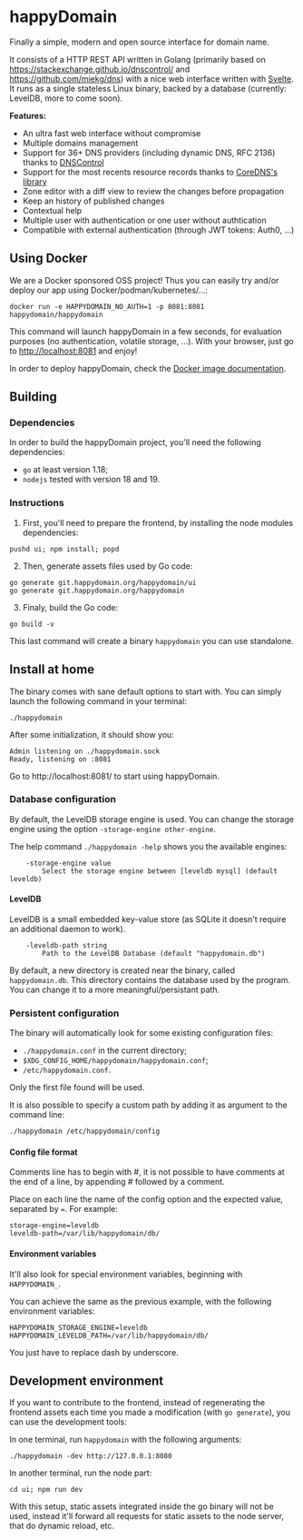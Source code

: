 happyDomain
===========

Finally a simple, modern and open source interface for domain name.

It consists of a HTTP REST API written in Golang (primarily based on https://stackexchange.github.io/dnscontrol/ and https://github.com/miekg/dns) with a nice web interface written with [Svelte](https://svelte.dev/).
It runs as a single stateless Linux binary, backed by a database (currently: LevelDB, more to come soon).

**Features:**

* An ultra fast web interface without compromise
* Multiple domains management
* Support for 36+ DNS providers (including dynamic DNS, RFC 2136) thanks to [DNSControl](https://stackexchange.github.io/dnscontrol/)
* Support for the most recents resource records thanks to [CoreDNS's library](https://github.com/miekg/dns)
* Zone editor with a diff view to review the changes before propagation
* Keep an history of published changes
* Contextual help
* Multiple user with authentication or one user without authtication
* Compatible with external authentication (through JWT tokens: Auth0, ...)

Using Docker
------------

We are a Docker sponsored OSS project! Thus you can easily try and/or deploy our app using Docker/podman/kubernetes/...:

```
docker run -e HAPPYDOMAIN_NO_AUTH=1 -p 8081:8081 happydomain/happydomain
```

This command will launch happyDomain in a few seconds, for evaluation purposes (no authentication, volatile storage, ...). With your browser, just go to <http://localhost:8081> and enjoy!

In order to deploy happyDomain, check the [Docker image documentation](https://hub.docker.com/r/happydomain/happydomain).

Building
--------

### Dependencies

In order to build the happyDomain project, you'll need the following dependencies:

* `go` at least version 1.18;
* `nodejs` tested with version 18 and 19.


### Instructions

1. First, you'll need to prepare the frontend, by installing the node modules dependencies:

```
pushd ui; npm install; popd
```

2. Then, generate assets files used by Go code:

```
go generate git.happydomain.org/happydomain/ui
go generate git.happydomain.org/happydomain
```

3. Finaly, build the Go code:

```
go build -v
```

This last command will create a binary `happydomain` you can use standalone.


Install at home
---------------

The binary comes with sane default options to start with.
You can simply launch the following command in your terminal:

```
./happydomain
```

After some initialization, it should show you:

    Admin listening on ./happydomain.sock
    Ready, listening on :8081

Go to http://localhost:8081/ to start using happyDomain.


### Database configuration

By default, the LevelDB storage engine is used. You can change the storage engine using the option `-storage-engine other-engine`.

The help command `./happydomain -help` shows you the available engines:

```
    -storage-engine value
    	Select the storage engine between [leveldb mysql] (default leveldb)
```

#### LevelDB

LevelDB is a small embedded key-value store (as SQLite it doesn't require an additional daemon to work).

```
    -leveldb-path string
    	Path to the LevelDB Database (default "happydomain.db")
```

By default, a new directory is created near the binary, called `happydomain.db`. This directory contains the database used by the program.
You can change it to a more meaningful/persistant path.


### Persistent configuration

The binary will automatically look for some existing configuration files:

* `./happydomain.conf` in the current directory;
* `$XDG_CONFIG_HOME/happydomain/happydomain.conf`;
* `/etc/happydomain.conf`.

Only the first file found will be used.

It is also possible to specify a custom path by adding it as argument to the command line:

```sh
./happydomain /etc/happydomain/config
```

#### Config file format

Comments line has to begin with #, it is not possible to have comments at the end of a line, by appending # followed by a comment.

Place on each line the name of the config option and the expected value, separated by `=`. For example:

```
storage-engine=leveldb
leveldb-path=/var/lib/happydomain/db/
```

#### Environment variables

It'll also look for special environment variables, beginning with `HAPPYDOMAIN_`.

You can achieve the same as the previous example, with the following environment variables:

```
HAPPYDOMAIN_STORAGE_ENGINE=leveldb
HAPPYDOMAIN_LEVELDB_PATH=/var/lib/happydomain/db/
```

You just have to replace dash by underscore.


Development environment
-----------------------

If you want to contribute to the frontend, instead of regenerating the frontend assets each time you made a modification (with `go generate`), you can use the development tools:

In one terminal, run `happydomain` with the following arguments:

```
./happydomain -dev http://127.0.0.1:8080
```

In another terminal, run the node part:

```
cd ui; npm run dev
```

With this setup, static assets integrated inside the go binary will not be used, instead it'll forward all requests for static assets to the node server, that do dynamic reload, etc.
